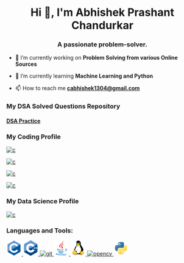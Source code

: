 <h1 align="center">Hi 👋, I'm Abhishek Prashant Chandurkar</h1>
<h3 align="center">A passionate problem-solver.</h3>

- 🔭 I’m currently working on **Problem Solving from various Online Sources**

- 🌱 I’m currently learning **Machine Learning and Python**

- 📫 How to reach me **cabhishek1304@gmail.com**

<h3 align="left">My DSA Solved Questions Repository</h3>
<h4><a href="https://github.com/Ccode104/DSA-Practice">DSA Practice</a></h4>

<h3 align="left">My Coding Profile</h3>

<a href="https://www.hackerrank.com/profile/cabhishek1304" target="_blank" rel="noreferrer"> 
<img src="https://hrcdn.net/fcore/assets/brand/logo-new-white-green-a5cb16e0ae.svg" alt="c" width="125" height="50"/></a>
<p align="left">
</p>
<a href="https://www.geeksforgeeks.org/user/cabhishohfa/" target="_blank" rel="noreferrer"> 
<img src="https://img.shields.io/badge/GeeksforGeeks-gray?style=for-the-badge&logo=geeksforgeeks&logoColor=35914c" alt="c" width="125" height="50"/></a>
<p align="left">
</p>

<a href="https://codeforces.com/profile/cabhishek1304" target="_blank" rel="noreferrer"> 
<img src="https://img.shields.io/badge/Codeforces-445f9d?style=for-the-badge&logo=Codeforces&logoColor=white" alt="c" width="125" height="50"/></a>
<p align="left">
</p>

<a href="https://leetcode.com/u/cabhishek1304/" target="_blank" rel="noreferrer"> 
<img src="https://img.shields.io/badge/LeetCode-000000?style=for-the-badge&logo=LeetCode&logoColor=#d16c06" alt="c" width="125" height="50"/></a>
<p align="left">
</p>

<h3 align="left">My Data Science Profile</h3>

<a href="https://www.kaggle.com/abhishekchandurkar" target="_blank" rel="noreferrer"> 
<img src="https://img.shields.io/badge/Kaggle-035a7d?style=for-the-badge&logo=kaggle&logoColor=white" alt="c" width="125" height="50"/></a>
<p align="left">
</p>

<h3 align="left">Languages and Tools:</h3>
<p align="left"> <a href="https://www.cprogramming.com/" target="_blank" rel="noreferrer"> <img src="https://raw.githubusercontent.com/devicons/devicon/master/icons/c/c-original.svg" alt="c" width="40" height="40"/> </a> <a href="https://www.w3schools.com/cpp/" target="_blank" rel="noreferrer"> <img src="https://raw.githubusercontent.com/devicons/devicon/master/icons/cplusplus/cplusplus-original.svg" alt="cplusplus" width="40" height="40"/> </a> <a href="https://git-scm.com/" target="_blank" rel="noreferrer"> <img src="https://www.vectorlogo.zone/logos/git-scm/git-scm-icon.svg" alt="git" width="40" height="40"/> </a> <a href="https://www.java.com" target="_blank" rel="noreferrer"> <img src="https://raw.githubusercontent.com/devicons/devicon/master/icons/java/java-original.svg" alt="java" width="40" height="40"/> </a> <a href="https://www.linux.org/" target="_blank" rel="noreferrer"> <img src="https://raw.githubusercontent.com/devicons/devicon/master/icons/linux/linux-original.svg" alt="linux" width="40" height="40"/> </a> <a href="https://opencv.org/" target="_blank" rel="noreferrer"> <img src="https://www.vectorlogo.zone/logos/opencv/opencv-icon.svg" alt="opencv" width="40" height="40"/> </a> <a href="https://www.python.org" target="_blank" rel="noreferrer"> <img src="https://raw.githubusercontent.com/devicons/devicon/master/icons/python/python-original.svg" alt="python" width="40" height="40"/> </a> </p>

